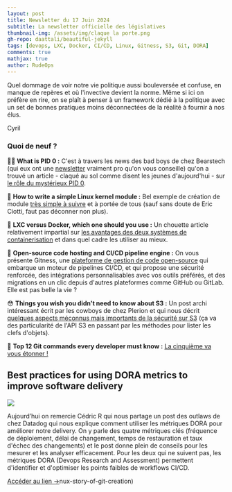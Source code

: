 ```yaml
---
layout: post
title: Newsletter du 17 Juin 2024
subtitle: La newsletter officielle des législatives	
thumbnail-img: /assets/img/claque la porte.png
gh-repo: daattali/beautiful-jekyll
tags: [devops, LXC, Docker, CI/CD, Linux, Gitness, S3, Git, DORA]
comments: true
mathjax: true
author: RudeOps
---
```



Quel dommage de voir notre vie politique aussi bouleversée et confuse, en manque de repères et où l'invective devient la norme. Même si ici on préfère en rire, on se plaît à penser à un framework dédié à la politique avec un set de bonnes pratiques moins déconnectées de la réalité à fournir à nos élus.  
  
Cyril

### Quoi de neuf ?

🏃‍♂️  **What is PID 0 :** C'est à travers les news des bad boys de chez Bearstech (qui eux ont une  [newsletter](https://www.linkedin.com/newsletters/la-veille-des-ours-7100088441966575616/) vraiment pro qu'on vous conseille) qu'on a trouvé un article - claqué au sol comme disent les jeunes d'aujourd'hui - sur  [le rôle du mystérieux PID 0](https://blog.dave.tf/post/linux-pid0/).

💝 **How to write a simple Linux kernel module :** Bel exemple de création de module  [très simple à suivre](https://adil.medium.com/how-to-write-a-simple-linux-kernel-module-bc3f981093b4)  et à portée de tous (sauf sans doute de Eric Ciotti, faut pas déconner non plus).

🥇  **LXC versus Docker, which one should you use :** Un chouette article relativement impartial sur  [les avantages des deux systèmes de containerisation](https://www.docker.com/blog/lxc-vs-docker/)  et dans quel cadre les utiliser au mieux.

🎁 **Open-source code hosting and CI/CD pipeline engine :** On vous présente Gitness, une  [plateforme de gestion de code open-source](https://github.com/harness/gitness)  qui embarque un moteur de pipelines CI/CD, et qui propose une sécurité renforcée, des intégrations personnalisables avec vos outils préférés, et des migrations en un clic depuis d'autres plateformes comme GitHub ou GitLab. Elle est pas belle la vie ?

😳 **Things you wish you didn't need to know about S3 :** Un post archi intéressant écrit par les cowboys de chez Plerion et qui nous décrit  [quelques aspects méconnus mais importants de la sécurité sur S3](https://blog.plerion.com/things-you-wish-you-didnt-need-to-know-about-s3/)  (ça va des particularité de l'API S3 en passant par les méthodes pour lister les clefs d'objets).  

🚀  **Top 12 Git commands every developer must know :** [La cinquième va vous étonner !](https://github.blog/2024-06-10-top-12-git-commands-every-developer-must-know/)


## Best practices for using DORA metrics to improve software delivery

![](https://storage.mlcdn.com/account_image/325165/J4xOFekPrFjBLSlt8PILzrM5OlUoL1enAYDY59Gv.png)

Aujourd’hui on remercie Cédric R qui nous partage un post des outlaws de chez Datadog qui nous explique comment utiliser les métriques DORA pour améliorer notre delivery. On y parle des quatre métriques clés (fréquence de déploiement, délai de changement, temps de restauration et taux d'échec des changements) et le post donne plein de conseils pour les mesurer et les analyser efficacement. Pour les deux qui ne suivent pas, les métriques DORA (Devops Research and Assessment) permettent d'identifier et d'optimiser les points faibles de workflows CI/CD.  

[Accéder au lien ->](https://www.datadoghq.com/blog/dora-metrics-software-delivery/)nux-story-of-git-creation)
